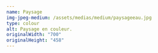 ```yaml
---
name: Paysage
img-jpeg-medium: /assets/medias/medium/paysageeau.jpg
type: colour
alt: Paysage en couleur.
originalWidth: "700"
originalHeight: "458"
---
```

